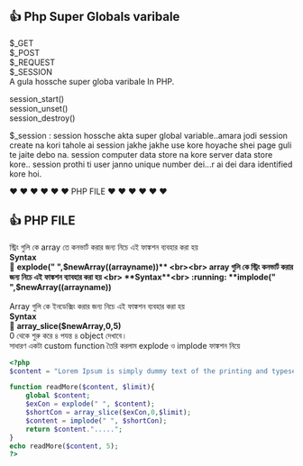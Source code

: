 ## :+1: Php Super Globals varibale</br>
$_GET</br>
$_POST</br>
$_REQUEST </br>
$_SESSION</br>
A gula hossche super globa varibale In PHP.</br>

session_start()</br>
session_unset()</br>
session_destroy()</br>

$_session : session hossche akta super global variable..amara jodi session create na kori tahole ai session jakhe jakhe use kore hoyache shei page guli te jaite debo na.
session computer data store na kore server data store kore.. session prothi ti user janno unique number dei...r ai dei dara identified kore hoi.

:heart: :heart: :heart: :heart: :heart: :heart: PHP FILE :heart: :heart: :heart: :heart: :heart: :heart:<br>
## :+1: **PHP FILE**<br>
স্ট্রিং গুলি কে array তে কনভার্ট করার জন্য নিচে এই ফাঙ্কশন ব্যবহার করা হয়  <br>
**Syntax<br>**
:running: **explode(" ",$newArray((arrayname))** <br><br>
array গুলি কে স্ট্রিং কনভার্ট করার জন্য নিচে এই ফাঙ্কশন ব্যাবহার করা হয় <br>
**Syntax**<br>
:running: **implode(" ",$newArray((arrayname))**<br><br>
Array গুলি কে ইনডেক্সিং করার জন্য নিচে এই ফাঙ্কশন ব্যবহার করা হয় <br> 
**Syntax**<br>
:running: **array_slice($newArray,0,5)**<br>
0 থেকে শুরু করে ৪ পযন্ত ৪ object দেখাবে। <br>
সাধারণ একটা custom function তৈরি করলাম explode ও implode ফাঙ্কশন নিয়ে <br>
```php 
<?php
$content = "Lorem Ipsum is simply dummy text of the printing and typesetting industry.";

function readMore($content, $limit){
	global $content;
	$exCon = explode(" ", $content);
	$shortCon = array_slice($exCon,0,$limit);
	$content = implode(" ", $shortCon);
	return $content.".....";
}
echo readMore($content, 5);
?>
 
